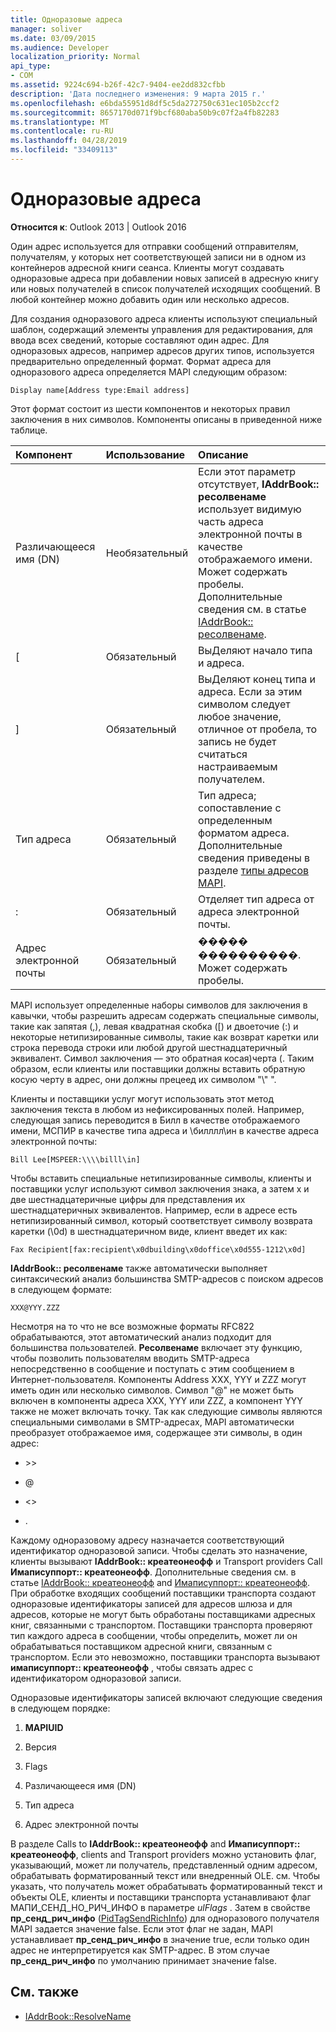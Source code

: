 ```yaml
---
title: Одноразовые адреса
manager: soliver
ms.date: 03/09/2015
ms.audience: Developer
localization_priority: Normal
api_type:
- COM
ms.assetid: 9224c694-b26f-42c7-9404-ee2dd832cfbb
description: 'Дата последнего изменения: 9 марта 2015 г.'
ms.openlocfilehash: e6bda55951d8df5c5da272750c631ec105b2ccf2
ms.sourcegitcommit: 8657170d071f9bcf680aba50b9c07f2a4fb82283
ms.translationtype: MT
ms.contentlocale: ru-RU
ms.lasthandoff: 04/28/2019
ms.locfileid: "33409113"
---
```

# <a name="one-off-addresses"></a>Одноразовые адреса

**Относится к**: Outlook 2013 | Outlook 2016 
  
Один адрес используется для отправки сообщений отправителям, получателям, у которых нет соответствующей записи ни в одном из контейнеров адресной книги сеанса. Клиенты могут создавать одноразовые адреса при добавлении новых записей в адресную книгу или новых получателей в список получателей исходящих сообщений. В любой контейнер можно добавить один или несколько адресов.
  
Для создания одноразового адреса клиенты используют специальный шаблон, содержащий элементы управления для редактирования, для ввода всех сведений, которые составляют один адрес. Для одноразовых адресов, например адресов других типов, используется предварительно определенный формат. Формат адреса для одноразового адреса определяется MAPI следующим образом:
  
`Display name[Address type:Email address]`
  
Этот формат состоит из шести компонентов и некоторых правил заключения в них символов. Компоненты описаны в приведенной ниже таблице.
  
|**Компонент**|**Использование**|**Описание**|
|:-----|:-----|:-----|
|Различающееся имя (DN)  <br/> |Необязательный  <br/> |Если этот параметр отсутствует, **IAddrBook:: ресолвенаме** использует видимую часть адреса электронной почты в качестве отображаемого имени. Может содержать пробелы. Дополнительные сведения см. в статье [IAddrBook:: ресолвенаме](iaddrbook-resolvename.md).  <br/> |
|[  <br/> |Обязательный  <br/> |ВыДеляют начало типа и адреса.  <br/> |
|]  <br/> |Обязательный  <br/> |ВыДеляют конец типа и адреса. Если за этим символом следует любое значение, отличное от пробела, то запись не будет считаться настраиваемым получателем.  <br/> |
|Тип адреса  <br/> |Обязательный  <br/> |Тип адреса; сопоставление с определенным форматом адреса. Дополнительные сведения приведены в разделе [типы адресов MAPI](mapi-address-types.md).  <br/> |
|:  <br/> |Обязательный  <br/> |Отделяет тип адреса от адреса электронной почты.  <br/> |
|Адрес электронной почты  <br/> |Обязательный  <br/> |����� ����������. Может содержать пробелы.  <br/> |
   
MAPI использует определенные наборы символов для заключения в кавычки, чтобы разрешить адресам содержать специальные символы, такие как запятая (,), левая квадратная скобка ([) и двоеточие (:) и некоторые нетипизированные символы, такие как возврат каретки или строка перевода строки или любой другой шестнадцатеричный эквивалент. Символ заключения — это обратная косая\)черта (. Таким образом, если клиенты или поставщики должны вставить обратную косую черту в адрес, они должны прецеед их символом "\\" ".
  
Клиенты и поставщики услуг могут использовать этот метод заключения текста в любом из нефиксированных полей. Например, следующая запись переводится в Билл в качестве отображаемого имени, МСПИР в качестве типа адреса и \\билллл\ин в качестве адреса электронной почты:
  
`Bill Lee[MSPEER:\\\\billl\in]`

Чтобы вставить специальные нетипизированные символы, клиенты и поставщики услуг используют символ заключения знака, а затем x и две шестнадцатеричные цифры для представления их шестнадцатеричных эквивалентов. Например, если в адресе есть нетипизированный символ, который соответствует символу возврата каретки (\0d) в шестнадцатеричном виде, клиент введет их как:
  
`Fax Recipient[fax:recipient\x0dbuilding\x0doffice\x0d555-1212\x0d]`

**IAddrBook:: ресолвенаме** также автоматически выполняет синтаксический анализ большинства SMTP-адресов с поиском адресов в следующем формате: 
  
`XXX@YYY.ZZZ`

Несмотря на то что не все возможные форматы RFC822 обрабатываются, этот автоматический анализ подходит для большинства пользователей. **Ресолвенаме** включает эту функцию, чтобы позволить пользователям вводить SMTP-адреса непосредственно в сообщение и поступать с этим сообщением в Интернет-пользователя. Компоненты Address XXX, YYY и ZZZ могут иметь один или несколько символов. Символ "@" не может быть включен в компоненты адреса XXX, YYY или ZZZ, а компонент YYY также не может включать точку. Так как следующие символы являются специальными символами в SMTP-адресах, MAPI автоматически преобразует отображаемое имя, содержащее эти символы, в один адрес: 
  
- \>\>
    
- @
    
- \<\>
    
- .
    
Каждому одноразовому адресу назначается соответствующий идентификатор одноразовой записи. Чтобы сделать это назначение, клиенты вызывают **IAddrBook:: креатеонеофф** и Transport providers Call **Имаписуппорт:: креатеонеофф**. Дополнительные сведения см. в статье [IAddrBook:: креатеонеофф](iaddrbook-createoneoff.md) and [Имаписуппорт:: креатеонеофф](imapisupport-createoneoff.md). При обработке входящих сообщений поставщики транспорта создают одноразовые идентификаторы записей для адресов шлюза и для адресов, которые не могут быть обработаны поставщиками адресных книг, связанными с транспортом. Поставщики транспорта проверяют тип каждого адреса в сообщении, чтобы определить, может ли он обрабатываться поставщиком адресной книги, связанным с транспортом. Если это невозможно, поставщики транспорта вызывают **имаписуппорт:: креатеонеофф** , чтобы связать адрес с идентификатором одноразовой записи. 
  
Одноразовые идентификаторы записей включают следующие сведения в следующем порядке:
  
1. **MAPIUID**
    
2. Версия
    
3. Flags
    
4. Различающееся имя (DN)
    
5. Тип адреса
    
6. Адрес электронной почты
    
В разделе Calls to **IAddrBook:: креатеонеофф** and **Имаписуппорт:: креатеонеофф**, clients and Transport providers можно установить флаг, указывающий, может ли получатель, представленный одним адресом, обрабатывать форматированный текст или внедренный OLE. см. Чтобы указать, что получатель может обрабатывать форматированный текст и объекты OLE, клиенты и поставщики транспорта устанавливают флаг МАПИ_СЕНД_НО_РИЧ_ИНФО в параметре _ulFlags_ . Затем в свойстве **пр_сенд_рич_инфо** ([PidTagSendRichInfo](pidtagsendrichinfo-canonical-property.md)) для одноразового получателя MAPI задается значение false. Если этот флаг не задан, MAPI устанавливает **пр_сенд_рич_инфо** в значение true, если только один адрес не интерпретируется как SMTP-адрес. В этом случае **пр_сенд_рич_инфо** по умолчанию принимает значение false. 
  
## <a name="see-also"></a>См. также

- [IAddrBook::ResolveName](iaddrbook-resolvename.md)

